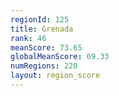 ```yaml
---
regionId: 125
title: Grenada
rank: 46
meanScore: 73.65
globalMeanScore: 69.33
numRegions: 220
layout: region_score
---
```

